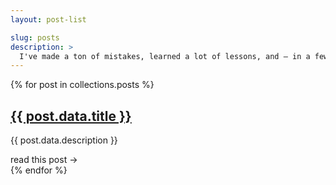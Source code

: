 ```yaml
---
layout: post-list

slug: posts
description: >
  I've made a ton of mistakes, learned a lot of lessons, and — in a few fortunate cases — figured out techniques that make my life more pleasant and fulfilling. I'll never tell you how to live your life, but I wrote down a little bit of how I live mine.
---
```


<div class="post-previews">
  {% for post in collections.posts %}
  <div class="post-preview" style="--bg-image: url({{post.data.image | cloudinary(post.inputPath, 420)}})">
    <h2><a href="/{{post.data.slug}}/">{{ post.data.title }}</a></h2>
    <p class="description">{{ post.data.description }}</p>
    <span aria-hidden="true">read this post &rarr;</span>
  </div>
  {% endfor %}
</div>
